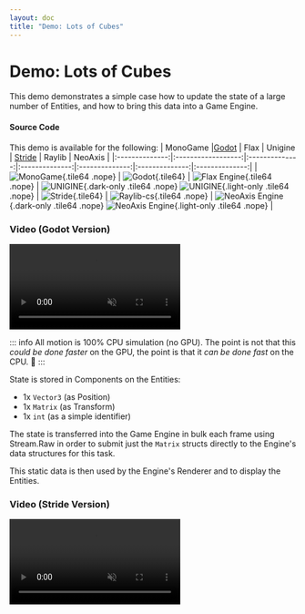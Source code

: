 ```yaml
---
layout: doc
title: "Demo: Lots of Cubes"
---
```


# Demo: Lots of Cubes
 
This demo demonstrates a simple case how to update the state of a large number of Entities, and how to bring this data into a Game Engine.

#### Source Code
This demo is available for the following: 
| MonoGame |[Godot](https://github.com/outfox/fennecs/tree/main/demos/godot) | Flax | Unigine | [Stride](https://github.com/outfox/fennecs/tree/main/examples/stride) | Raylib | NeoAxis |
|:--------------:|:------------------:|:--------------:|:--------------:|:--------------:|:--------------:|:--------------:|
|![MonoGame](https://fennecs.tech/img/logo-monogame-80.png){.tile64 .nope} | ![Godot](https://fennecs.tech/img/logo-godot-80.png){.tile64} | ![Flax Engine](https://fennecs.tech/img/logo-flax-80.png){.tile64 .nope} | ![UNIGINE](https://fennecs.tech/img/logo-unigine-80-darkmode.png){.dark-only .tile64 .nope} ![UNIGINE](https://fennecs.tech/img/logo-unigine-80-lightmode.png){.light-only .tile64 .nope} | ![Stride](https://fennecs.tech/img/logo-stride-80.png){.tile64} |  ![Raylib-cs](https://fennecs.tech/img/logo-raylib-80.png){.tile64 .nope} | ![NeoAxis Engine](https://fennecs.tech/img/logo-neoaxis-80-darkmode.png){.dark-only .tile64 .nope} ![NeoAxis Engine](https://fennecs.tech/img/logo-neoaxis-80-lightmode.png){.light-only .tile64 .nope} | 

 
### Video (Godot Version)
<video controls autoplay muted loop>
<source src="https://fennecs.tech/video/fennecs-godot-cubes.mp4" type="video/mp4"/>
Your browser does not support the video tag.
</video>

::: info
All motion is 100% CPU simulation (no GPU). The point is not that this _could be done faster_ on the GPU, the point is that it _can be done fast_ on the CPU. 🦊
:::

State is stored in Components on the Entities:

- 1x `Vector3` (as Position)
- 1x `Matrix` (as Transform)
- 1x `int` (as a simple identifier)

The state is transferred into the Game Engine in bulk each frame using Stream.Raw in order to submit just the `Matrix` structs directly to the Engine's data structures for this task.

This static data is then used by the Engine's Renderer and to display the Entities.

### Video (Stride Version)
<video controls autoplay muted loop>
<source src="https://fennecs.tech/video/fennecs-stride-cubes.mp4" type="video/mp4"/>
Your browser does not support the video tag.
</video>
